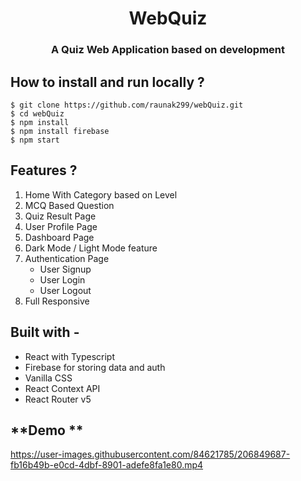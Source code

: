 <div align="center">
 
  
# WebQuiz
###  A Quiz Web Application based on development
</div>

## **How to install and run locally ?**

```
$ git clone https://github.com/raunak299/webQuiz.git
$ cd webQuiz
$ npm install
$ npm install firebase
$ npm start
```

## Features ?

1. Home With Category based on Level
2. MCQ Based Question
3. Quiz Result Page
4. User Profile Page
5. Dashboard Page
6. Dark Mode / Light Mode feature
7. Authentication Page
   - User Signup
   - User Login
   - User Logout
8. Full Responsive

## **Built with -**

- React with Typescript
- Firebase for storing data and auth
- Vanilla CSS
- React Context API
- React Router v5



## **Demo **
https://user-images.githubusercontent.com/84621785/206849687-fb16b49b-e0cd-4dbf-8901-adefe8fa1e80.mp4
